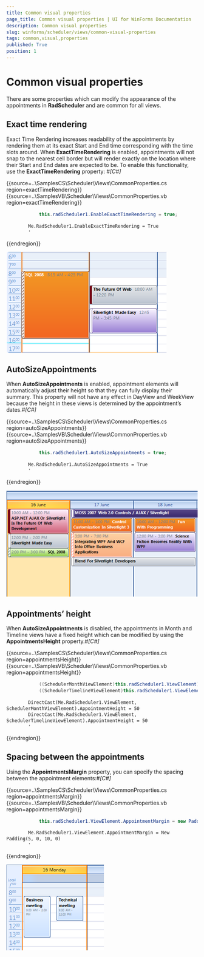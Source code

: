 ```yaml
---
title: Common visual properties
page_title: Common visual properties | UI for WinForms Documentation
description: Common visual properties
slug: winforms/scheduler/views/common-visual-properties
tags: common,visual,properties
published: True
position: 1
---
```


# Common visual properties



There are some properties which can modify the appearance of the appointments in __RadScheduler__ and are common for all views.
      

## Exact time rendering

Exact Time Rendering increases readability of the appointments by rendering them at its exact Start and End time corresponding
          with the time slots around. When __ExactTimeRendering__ is enabled, appointments will not snap to the nearest cell border but will
          render exactly on the location where their Start and End dates are expected to be. To enable this functionality, use the __ExactTimeRendering__  property:
        #_[C#]_

	



{{source=..\SamplesCS\Scheduler\Views\CommonProperties.cs region=exactTimeRendering}} 
{{source=..\SamplesVB\Scheduler\Views\CommonProperties.vb region=exactTimeRendering}} 

````C#
            this.radScheduler1.EnableExactTimeRendering = true;
````
````VB.NET
        Me.RadScheduler1.EnableExactTimeRendering = True
        '
````

{{endregion}} 


![scheduler-views-common-visual-properties 001](images/scheduler-views-common-visual-properties001.png)

## AutoSizeAppointments

When __AutoSizeAppointments__ is enabled, appointment elements will automatically adjust their height so that they can
        fully display their summary. This property will not have any effect in DayView and WeekView because the height in these views is determined by
        the appointment’s dates.#_[C#]_

	



{{source=..\SamplesCS\Scheduler\Views\CommonProperties.cs region=autoSizeAppointments}} 
{{source=..\SamplesVB\Scheduler\Views\CommonProperties.vb region=autoSizeAppointments}} 

````C#
            this.radScheduler1.AutoSizeAppointments = true;
````
````VB.NET
        Me.RadScheduler1.AutoSizeAppointments = True
        '
````

{{endregion}} 


![scheduler-views-common-visual-properties 002](images/scheduler-views-common-visual-properties002.png)

## Appointments’ height

When __AutoSizeAppointments__ is disabled, the appointments in Month and Timeline views have a fixed height
        which can be modified by using the __AppointmentsHeight__ property.#_[C#]_

	



{{source=..\SamplesCS\Scheduler\Views\CommonProperties.cs region=appointmentsHeight}} 
{{source=..\SamplesVB\Scheduler\Views\CommonProperties.vb region=appointmentsHeight}} 

````C#
            ((SchedulerMonthViewElement)this.radScheduler1.ViewElement).AppointmentHeight = 50;
            ((SchedulerTimelineViewElement)this.radScheduler1.ViewElement).AppointmentHeight = 50;
````
````VB.NET
        DirectCast(Me.RadScheduler1.ViewElement, SchedulerMonthViewElement).AppointmentHeight = 50
        DirectCast(Me.RadScheduler1.ViewElement, SchedulerTimelineViewElement).AppointmentHeight = 50
        '
````

{{endregion}} 




## Spacing between the appointments

Using the __AppointmentsMargin__ property, you can specify the spacing between the appointment elements:#_[C#]_

	



{{source=..\SamplesCS\Scheduler\Views\CommonProperties.cs region=appointmentsMargin}} 
{{source=..\SamplesVB\Scheduler\Views\CommonProperties.vb region=appointmentsMargin}} 

````C#
            this.radScheduler1.ViewElement.AppointmentMargin = new Padding(5, 0, 10, 0);
````
````VB.NET
        Me.RadScheduler1.ViewElement.AppointmentMargin = New Padding(5, 0, 10, 0)
        '
````

{{endregion}} 


![scheduler-views-common-visual-properties 003](images/scheduler-views-common-visual-properties003.png)
